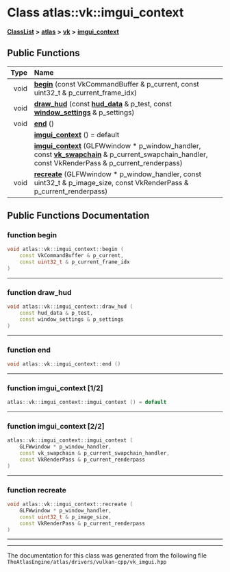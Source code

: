 

# Class atlas::vk::imgui\_context



[**ClassList**](annotated.md) **>** [**atlas**](namespaceatlas.md) **>** [**vk**](namespaceatlas_1_1vk.md) **>** [**imgui\_context**](classatlas_1_1vk_1_1imgui__context.md)










































## Public Functions

| Type | Name |
| ---: | :--- |
|  void | [**begin**](#function-begin) (const VkCommandBuffer & p\_current, const uint32\_t & p\_current\_frame\_idx) <br> |
|  void | [**draw\_hud**](#function-draw_hud) (const [**hud\_data**](structatlas_1_1vk_1_1hud__data.md) & p\_test, const [**window\_settings**](structatlas_1_1window__settings.md) & p\_settings) <br> |
|  void | [**end**](#function-end) () <br> |
|   | [**imgui\_context**](#function-imgui_context-12) () = default<br> |
|   | [**imgui\_context**](#function-imgui_context-22) (GLFWwindow \* p\_window\_handler, const [**vk\_swapchain**](classatlas_1_1vk_1_1vk__swapchain.md) & p\_current\_swapchain\_handler, const VkRenderPass & p\_current\_renderpass) <br> |
|  void | [**recreate**](#function-recreate) (GLFWwindow \* p\_window\_handler, const uint32\_t & p\_image\_size, const VkRenderPass & p\_current\_renderpass) <br> |




























## Public Functions Documentation




### function begin 

```C++
void atlas::vk::imgui_context::begin (
    const VkCommandBuffer & p_current,
    const uint32_t & p_current_frame_idx
) 
```




<hr>



### function draw\_hud 

```C++
void atlas::vk::imgui_context::draw_hud (
    const hud_data & p_test,
    const window_settings & p_settings
) 
```




<hr>



### function end 

```C++
void atlas::vk::imgui_context::end () 
```




<hr>



### function imgui\_context [1/2]

```C++
atlas::vk::imgui_context::imgui_context () = default
```




<hr>



### function imgui\_context [2/2]

```C++
atlas::vk::imgui_context::imgui_context (
    GLFWwindow * p_window_handler,
    const vk_swapchain & p_current_swapchain_handler,
    const VkRenderPass & p_current_renderpass
) 
```




<hr>



### function recreate 

```C++
void atlas::vk::imgui_context::recreate (
    GLFWwindow * p_window_handler,
    const uint32_t & p_image_size,
    const VkRenderPass & p_current_renderpass
) 
```




<hr>

------------------------------
The documentation for this class was generated from the following file `TheAtlasEngine/atlas/drivers/vulkan-cpp/vk_imgui.hpp`

